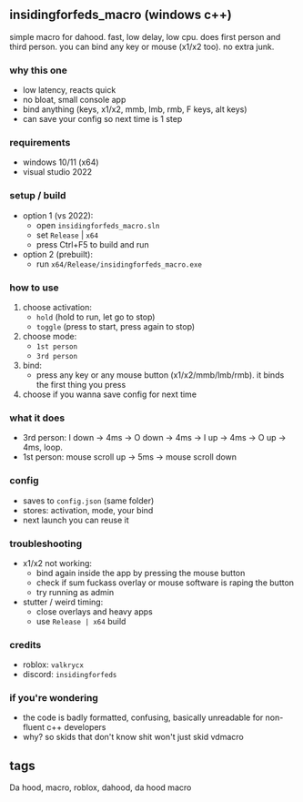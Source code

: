 ## insidingforfeds_macro (windows c++)

simple macro for dahood. fast, low delay, low cpu. does first person and third person. you can bind any key or mouse (x1/x2 too). no extra junk.

### why this one
- low latency, reacts quick
- no bloat, small console app
- bind anything (keys, x1/x2, mmb, lmb, rmb, F keys, alt keys)
- can save your config so next time is 1 step

### requirements
- windows 10/11 (x64)
- visual studio 2022

### setup / build
- option 1 (vs 2022):
  - open `insidingforfeds_macro.sln`
  - set `Release` | `x64`
  - press Ctrl+F5 to build and run
- option 2 (prebuilt):
  - run `x64/Release/insidingforfeds_macro.exe`

### how to use
1) choose activation:
   - `hold` (hold to run, let go to stop)
   - `toggle` (press to start, press again to stop)
2) choose mode:
   - `1st person`
   - `3rd person`
3) bind:
   - press any key or any mouse button (x1/x2/mmb/lmb/rmb). it binds the first thing you press
4) choose if you wanna save config for next time

### what it does
- 3rd person: I down → 4ms → O down → 4ms → I up → 4ms → O up → 4ms, loop.
- 1st person: mouse scroll up → 5ms → mouse scroll down

### config
- saves to `config.json` (same folder)
- stores: activation, mode, your bind
- next launch you can reuse it

### troubleshooting
- x1/x2 not working:
  - bind again inside the app by pressing the mouse button
  - check if sum fuckass overlay or mouse software is raping the button
  - try running as admin
- stutter / weird timing:
  - close overlays and heavy apps
  - use `Release | x64` build

### credits
- roblox: `valkrycx`
- discord: `insidingforfeds`


### if you're wondering
- the code is badly formatted, confusing, basically unreadable for non-fluent c++ developers
- why? so skids that don't know shit won't just skid vdmacro

## tags
Da hood, macro, roblox, dahood, da hood macro

